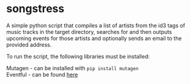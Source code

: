 songstress
==========

A simple python script that compiles a list of artists from the id3
tags of music tracks in the target directory, searches for and then
outputs upcoming events for those artists and optionally sends an
email to the provided address.

To run the script, the following libraries must be installed:

Mutagen - can be installed with `pip install mutagen`  
Eventful - can be found [here](http://api.eventful.com/libs/python/)
